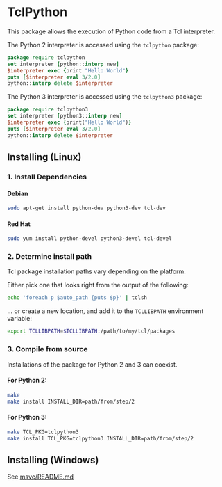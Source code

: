 # TclPython

This package allows the execution of Python code from a Tcl interpreter.


The Python 2 interpreter is accessed using the `tclpython` package:

```tcl
package require tclpython
set interpreter [python::interp new]
$interpreter exec {print "Hello World"}
puts [$interpreter eval 3/2.0]
python::interp delete $interpreter
```

The Python 3 interpreter is accessed using the `tclpython3` package:

```tcl
package require tclpython3
set interpreter [python3::interp new]
$interpreter exec {print("Hello World")}
puts [$interpreter eval 3/2.0]
python::interp delete $interpreter
```

## Installing (Linux)

### 1. Install Dependencies

#### Debian
```bash
sudo apt-get install python-dev python3-dev tcl-dev
```

#### Red Hat
```bash
sudo yum install python-devel python3-devel tcl-devel
```

### 2. Determine install path
Tcl package installation paths vary depending on the platform.

Either pick one that looks right from the output of the following:

```bash
echo 'foreach p $auto_path {puts $p}' | tclsh
```

... or create a new location, and add it to the `TCLLIBPATH` environment variable:

```bash
export TCLLIBPATH=$TCLLIBPATH:/path/to/my/tcl/packages
```

### 3. Compile from source
Installations of the package for Python 2 and 3 can coexist.

#### For Python 2:

```bash
make
make install INSTALL_DIR=path/from/step/2
```
#### For Python 3:

```bash
make TCL_PKG=tclpython3
make install TCL_PKG=tclpython3 INSTALL_DIR=path/from/step/2
```

## Installing (Windows)
See [msvc/README.md](msvc/README.md)
